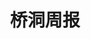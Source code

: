 ---
title: 桥洞周报
description: 想了解本周世界上发生了什么事情嘛？来看看桥洞周报吧！

# Badge style
style:
    background: "#2a9d8f"
    color: "#fff"
---